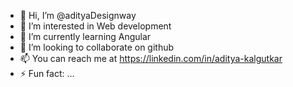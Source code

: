 - 👋 Hi, I’m @adityaDesignway
- 👀 I’m interested in Web development
- 🌱 I’m currently learning Angular
- 💞️ I’m looking to collaborate on github
- 📫 You can reach me at https://linkedin.com/in/aditya-kalgutkar
- ⚡ Fun fact: ...

<!---
adityaDesignway/adityaDesignway is a ✨ special ✨ repository because its `README.md` (this file) appears on your GitHub profile.
You can click the Preview link to take a look at your changes.
--->
  

